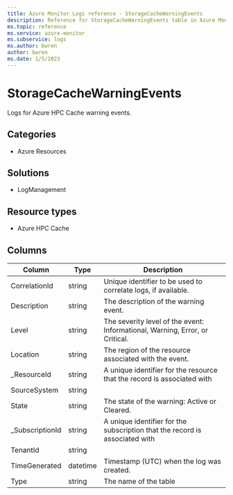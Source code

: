 ```yaml
---
title: Azure Monitor Logs reference - StorageCacheWarningEvents
description: Reference for StorageCacheWarningEvents table in Azure Monitor Logs.
ms.topic: reference
ms.service: azure-monitor
ms.subservice: logs
ms.author: bwren
author: bwren
ms.date: 1/5/2023
---
```


# StorageCacheWarningEvents

 Logs for Azure HPC Cache warning events.

## Categories

- Azure Resources
## Solutions

- LogManagement
## Resource types

- Azure HPC Cache




## Columns

| Column | Type | Description |
| --- | --- | --- |
| CorrelationId | string | Unique identifier to be used to correlate logs, if available. |
| Description | string | The description of the warning event. |
| Level | string | The severity level of the event: Informational, Warning, Error, or Critical. |
| Location | string | The region of the resource associated with the event. |
| _ResourceId | string | A unique identifier for the resource that the record is associated with |
| SourceSystem | string |  |
| State | string | The state of the warning: Active or Cleared. |
| _SubscriptionId | string | A unique identifier for the subscription that the record is associated with |
| TenantId | string |  |
| TimeGenerated | datetime | Timestamp (UTC) when the log was created. |
| Type | string | The name of the table |
